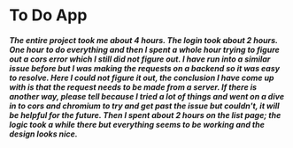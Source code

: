 # To Do App

##### The entire project took me about 4 hours. The login took about 2 hours. One hour to do everything and then I spent a whole hour trying to figure out a cors error which I still did not figure out. I have run into a similar issue before but I was making the requests on a backend so it was easy to resolve. Here I could not figure it out, the conclusion I have come up with is that the request needs to be made from a server. If there is another way, please tell because I tried a lot of things and went on a dive in to cors and chromium to try and get past the issue but couldn't, it will be helpful for the future. Then I spent about 2 hours on the list page; the logic took a while there but everything seems to be working and the design looks nice. 
